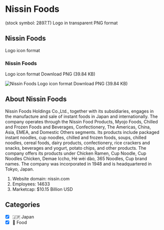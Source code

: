 # Nissin Foods
 (stock symbol: 2897.T) Logo in transparent PNG format

## Nissin Foods
 Logo icon format

### Nissin Foods
 Logo icon format Download PNG (39.84 KB)

![Nissin Foods
 Logo icon format Download PNG (39.84 KB)](/img/orig/2897.T-9bdafa72.png)

## About Nissin Foods


Nissin Foods Holdings Co.,Ltd., together with its subsidiaries, engages in the manufacture and sale of instant foods in Japan and internationally. The company operates through the Nissin Food Products, Myojo Foods, Chilled and Frozen Foods and Beverages, Confectionery, The Americas, China, Asia, EMEA, and Domestic Others segments. Its products include packaged instant noodles, cup noodles, chilled and frozen foods, soups, chilled noodles, cereal foods, dairy products, confectionery, rice crackers and snacks, beverages and yogurt, potato chips, and other products. The company offers its products under Chicken Ramen, Cup Noodle, Cup Noodles Chicken, Demae Iccho, Hé wèi dào, 365 Noodles, Cup brand names. The company was incorporated in 1948 and is headquartered in Tokyo, Japan.

1. Website domain: nissin.com
2. Employees: 14633
3. Marketcap: $10.15 Billion USD


## Categories
- [x] 🇯🇵 Japan
- [x] 🍴 Food
